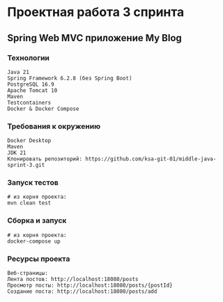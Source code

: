 # Проектная работа 3 спринта

## Spring Web MVC приложение My Blog

### Технологии

```
Java 21
Spring Framework 6.2.8 (без Spring Boot)
PostgreSQL 16.9
Apache Tomcat 10
Maven
Testcontainers
Docker & Docker Compose
```

### Требования к окружению

```
Docker Desktop
Maven
JDK 21
Клонировать репозиторий: https://github.com/ksa-git-01/middle-java-sprint-3.git
```

### Запуск тестов

```
# из корня проекта:
mvn clean test
```

### Сборка и запуск

```
# из корня проекта:
docker-compose up
```

### Ресурсы проекта

```
Веб-страницы:
Лента постов: http://localhost:18080/posts
Просмотр посты: http://localhost:18080/posts/{postId}
Создание поста: http://localhost:18080/posts/add
```